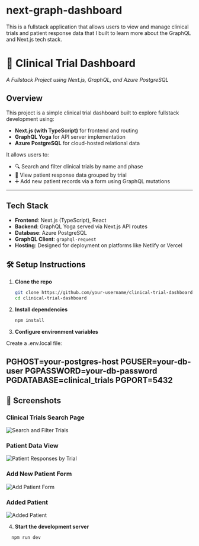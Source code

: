
# next-graph-dashboard
This is a fullstack application that allows users to view and manage clinical trials and patient response data that I built to learn more about the GraphQL and Next.js tech stack.

# 🧪 Clinical Trial Dashboard  
*A Fullstack Project using Next.js, GraphQL, and Azure PostgreSQL*

## Overview

This project is a simple clinical trial dashboard built to explore fullstack development using:
- **Next.js (with TypeScript)** for frontend and routing
- **GraphQL Yoga** for API server implementation
- **Azure PostgreSQL** for cloud-hosted relational data

It allows users to:
- 🔍 Search and filter clinical trials by name and phase  
- 📄 View patient response data grouped by trial  
- ➕ Add new patient records via a form using GraphQL mutations

---

## Tech Stack

- **Frontend**: Next.js (TypeScript), React
- **Backend**: GraphQL Yoga served via Next.js API routes
- **Database**: Azure PostgreSQL
- **GraphQL Client**: `graphql-request`
- **Hosting**: Designed for deployment on platforms like Netlify or Vercel

## 🛠 Setup Instructions

1. **Clone the repo**
   ```bash
   git clone https://github.com/your-username/clinical-trial-dashboard.git
   cd clinical-trial-dashboard
2. **Install dependencies**
   ```bash
   npm install
   
3. **Configure environment variables**

  Create a .env.local file:
  
   PGHOST=your-postgres-host
   PGUSER=your-db-user
   PGPASSWORD=your-db-password
   PGDATABASE=clinical_trials
   PGPORT=5432
---

## 📸 Screenshots

### Clinical Trials Search Page  
![Search and Filter Trials](./screenshots/trials.png)

### Patient Data View  
![Patient Responses by Trial](./screenshots/spectrial.png)

### Add New Patient Form  
![Add Patient Form](./screenshots/add_patient.png)

### Added Patient   
![Added Patient](./screenshots/add_patient_result.png)

4. **Start the development server**
  ```bash
    npm run dev
